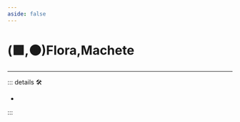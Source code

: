 ```yaml
---
aside: false
---
```

# (🟩,🟠)<ekos>Flora</ekos>,<motor>Machete</motor>

---

<!-- =================================================== -->
<!-- =================================================== -->
<!-- =================================================== -->
<!-- =================================================== -->
<!-- =================================================== -->
::: details 🛠

-

:::
